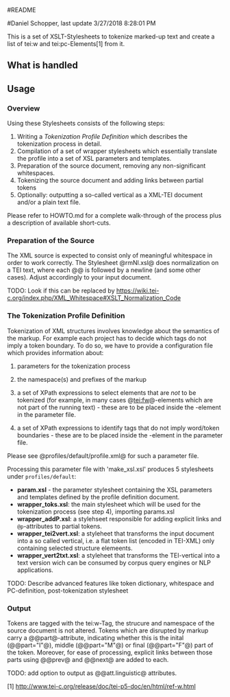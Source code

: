 #README#Daniel Schopper, last update 3/27/2018 8:28:01 PM  This is a set of XSLT-Stylesheets to tokenize marked-up text and create a list of tei:w and tei:pc-Elements[1] from it.## What is handled ## Usage### OverviewUsing these Stylesheets consists of the following steps:1. Writing a *Tokenization Profile Definition* which describes the tokenization process in detail.2. Compilation of a set of wrapper stylesheets which essentially translate the profile into a set of XSL parameters and templates.3. Preparation of the source document, removing any non-significant whitespaces.2. Tokenizing the source document and adding links between partial tokens3. Optionally: outputting a so-called vertical as a XML-TEI document and/or a plain text file.Please refer to HOWTO.md for a complete walk-through of the process plus a description of available short-cuts.### Preparation of the SourceThe XML source is expected to consist only of meaningful whitespace in order to work correctly. The Stylesheet @rmNl.xsl@ does normalization on a TEI text, where each @<lb/>@ is followed by a newline (and some other cases). Adjust accordingly to your input document.TODO: Look if this can be replaced by <https://wiki.tei-c.org/index.php/XML_Whitespace#XSLT_Normalization_Code>### The Tokenization Profile DefinitionTokenization of XML structures involves knowledge about the semantics of the markup. For example each project has to decide which tags do not imply a token boundary. To do so, we have to provide a configuration file which provides information about:1. parameters for the tokenization process2. the namespace(s) and prefixes of the markup3. a set of XPath expressions to select elements that are *not* to be tokenized (for example, in many cases @<tei:fw>@-elements which are not part of the running text) - these are to be placed inside the <ignore>-element in the parameter file.4. a set of XPath expressions to identify tags that do not imply word/token boundaries - these are to be placed inside the <in-word-tags>-element in the parameter file.Please see @profiles/default/profile.xml@ for such a parameter file. Processing this parameter file with 'make_xsl.xsl' produces 5 stylesheets under `profiles/default`:* **param.xsl** - the parameter stylesheet containing the XSL parameters and templates defined by the profile definition document. * **wrapper_toks.xsl**: the main stylesheet which will be used for the tokenization process (see step 4), importing params.xsl* **wrapper_addP.xsl**: a stylehseet responsible for adding explicit links and `@p`-attributes to partial tokens.* **wrapper_tei2vert.xsl**: a styleheet that transforms the input document into a so called vertical, i.e. a flat token list (encoded in TEI-XML) only containing selected structure elemeents.* **wrapper_vert2txt.xsl**: a styleheet that transforms the TEI-vertical into a text version wich can be consumed by corpus query engines or NLP applications.TODO: Describe advanced features like token dictionary, whitespace and PC-definition, post-tokenization stylesheet### OutputTokens are tagged with the tei:w-Tag, the strucure and namespace of the source document is not altered. Tokens which are disrupted by markup carry a @@part@-attribute, indicating whether this is the inital (@@part="I"@), middle (@@part="M"@) or final (@@part="F"@) part of the token. Moreover, for ease of processing, explicit links between those parts using @@prev@ and @@next@ are added to each.TODO: add option to output as @@att.linguistic@ attributes.[1] http://www.tei-c.org/release/doc/tei-p5-doc/en/html/ref-w.html
